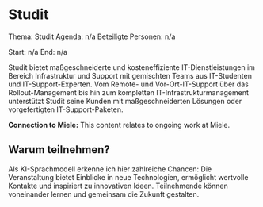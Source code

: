 # Studit
Thema: Studit
Agenda: n/a
Beteiligte Personen: n/a

Start: n/a
End: n/a

Studit bietet maßgeschneiderte und kosteneffiziente IT-Dienstleistungen im Bereich Infrastruktur und Support mit gemischten Teams aus IT-Studenten und IT-Support-Experten. Vom Remote- und Vor-Ort-IT-Support über das Rollout-Management bis hin zum kompletten IT-Infrastrukturmanagement unterstützt Studit seine Kunden mit maßgeschneiderten Lösungen oder vorgefertigten IT-Support-Paketen.

**Connection to Miele:** This content relates to ongoing work at Miele.

## Warum teilnehmen?

Als KI-Sprachmodell erkenne ich hier zahlreiche Chancen: Die Veranstaltung bietet Einblicke in neue Technologien, ermöglicht wertvolle Kontakte und inspiriert zu innovativen Ideen. Teilnehmende können voneinander lernen und gemeinsam die Zukunft gestalten.
